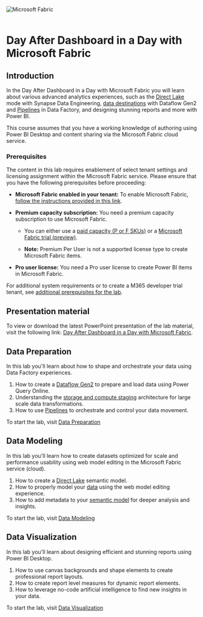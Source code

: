 ![Microsoft Fabric](https://raw.githubusercontent.com/microsoft/FabricCAT/main/Asset%20Library/MicrosoftFabric.png)
</br>
</br>

# Day After Dashboard in a Day with Microsoft Fabric

## Introduction
In the Day After Dashboard in a Day with Microsoft Fabric you will learn about various advanced analytics experiences, such as the [Direct Lake](https://learn.microsoft.com/power-bi/enterprise/directlake-overview) mode with Synapse Data Engineering, [data destinations](https://learn.microsoft.com/fabric/data-factory/dataflows-gen2-overview#data-destinations) with Dataflow Gen2 and [Pipelines](https://learn.microsoft.com/fabric/data-factory/create-first-pipeline-with-sample-data) in Data Factory, and designing stunning reports and more with Power BI.

This course assumes that you have a working knowledge of authoring using Power BI Desktop and content sharing via the Microsoft Fabric cloud service.

### Prerequisites
The content in this lab requires enablement of select tenant settings and licensing assignment within the Microsoft Fabric service. Please ensure that you have the following prerequisites before proceeding:
- **Microsoft Fabric enabled in your tenant:** To enable Microsoft Fabric, [follow the instructions provided in this link](https://learn.microsoft.com/fabric/admin/fabric-switch).

- **Premium capacity subscription:** You need a premium capacity subscription to use Microsoft Fabric. 
    - You can either use a [paid capacity (P or F SKUs)](https://learn.microsoft.com/power-bi/enterprise/service-premium-what-is) or a [Microsoft Fabric trial (preview)](https://learn.microsoft.com/fabric/get-started/fabric-trial).

    - **Note:** Premium Per User is not a supported license type to create Microsoft Fabric items.

- **Pro user license:** You need a Pro user license to create Power BI items in Microsoft Fabric.

For additional system requirements or to create a M365 developer trial tenant, see [additional prerequisites for the lab](./Prerequisites.md).

## Presentation material

To view or download the latest PowerPoint presentation of the lab material, visit the following link: [Day After Dashboard in a Day with Microsoft Fabric](https://github.com/microsoft/pbiworkshops/raw/main/Day%20After%20Dashboard%20in%20a%20Day/Day%20After%20Dashboard%20in%20a%20Day.pptx).

## Data Preparation

In this lab you'll learn about how to shape and orchestrate your data using Data Factory experiences.

1. How to create a [Dataflow Gen2](https://docs.microsoft.com/power-bi/transform-model/dataflows/dataflows-introduction-self-service) to prepare and load data using Power Query Online.
1. Understanding the [storage and compute staging](https://blog.fabric.microsoft.com/blog/data-factory-spotlight-dataflows-gen2?ft=Data-factory:category) architecture for large scale data transformations.
1. How to use [Pipelines](https://learn.microsoft.com/fabric/data-factory/activity-overview) to orchestrate and control your data movement.

To start the lab, visit [Data Preparation](./DataPreparation.md)

## Data Modeling

In this lab you'll learn how to create datasets optimized for scale and performance usability using web model editing in the Microsoft Fabric service (cloud).

1. How to create a [Direct Lake](https://docs.microsoft.com/power-bi/transform-model/desktop-storage-mode) semantic model.
1. How to properly model your [data](https://learn.microsoft.com/power-bi/guidance/star-schema) using the web model editing experience.
1. How to add metadata to your [semantic model](https://learn.microsoft.com/en-us/power-bi/transform-model/) for deeper analysis and insights.

To start the lab, visit [Data Modeling](./DataModeling.md)

## Data Visualization

In this lab you'll learn about designing efficient and stunning reports using Power BI Desktop.

1. How to use canvas backgrounds and shape elements to create professional report layouts.
1. How to create report level measures for dynamic report elements.
1. How to leverage no-code artificial intelligence to find new insights in your data.

To start the lab, visit [Data Visualization](./DataVisualization.md)
